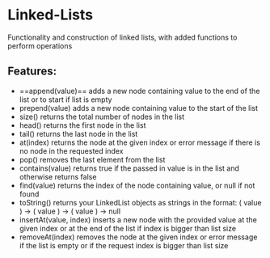 # Linked-Lists
Functionality and construction of linked lists, with added functions to perform operations

## Features:

* ==append(value)== adds a new node containing value to the end of the list or to start if list is empty
* prepend(value) adds a new node containing value to the start of the list
* size() returns the total number of nodes in the list
* head() returns the first node in the list
* tail() returns the last node in the list
* at(index) returns the node at the given index or error message if there is no node in the requested index
* pop() removes the last element from the list
* contains(value) returns true if the passed in value is in the list and otherwise returns false
* find(value) returns the index of the node containing value, or null if not found
* toString() returns your LinkedList objects as strings in the format: ( value ) -> ( value ) -> ( value ) -> null
* insertAt(value, index) inserts a new node with the provided value at the given index or at the end of the list if index is bigger than list size
* removeAt(index) removes the node at the given index or error message if the list is empty or if the request index is bigger than list size